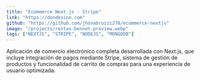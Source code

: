 ```yaml
---
title: "Ecommerce Next.js - Stripe"
link: "https://dondesino.com"
github: "https://github.com/jhonabruzzi278/ecommerce-nextjs"
image: "/projects/rentas-bennet-preview.webp"
tags: ["NEXTJS", "STRIPE", "NODEJS", "MONGODB"]
---
```


Aplicación de comercio electrónico completa desarrollada con Next.js, que incluye integración de pagos mediante Stripe, sistema de gestión de productos y funcionalidad de carrito de compras para una experiencia de usuario optimizada.
